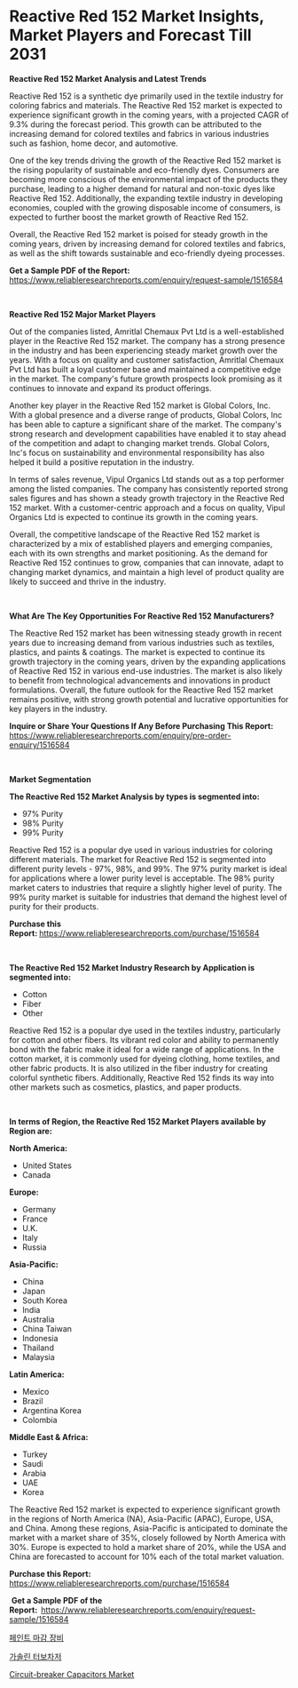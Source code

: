 <p><h1>Reactive Red 152 Market Insights, Market Players and Forecast Till 2031</h1></p><p><strong>Reactive Red 152 Market Analysis and Latest Trends</strong></p>
<p><p>Reactive Red 152 is a synthetic dye primarily used in the textile industry for coloring fabrics and materials. The Reactive Red 152 market is expected to experience significant growth in the coming years, with a projected CAGR of 9.3% during the forecast period. This growth can be attributed to the increasing demand for colored textiles and fabrics in various industries such as fashion, home decor, and automotive.</p><p>One of the key trends driving the growth of the Reactive Red 152 market is the rising popularity of sustainable and eco-friendly dyes. Consumers are becoming more conscious of the environmental impact of the products they purchase, leading to a higher demand for natural and non-toxic dyes like Reactive Red 152. Additionally, the expanding textile industry in developing economies, coupled with the growing disposable income of consumers, is expected to further boost the market growth of Reactive Red 152.</p><p>Overall, the Reactive Red 152 market is poised for steady growth in the coming years, driven by increasing demand for colored textiles and fabrics, as well as the shift towards sustainable and eco-friendly dyeing processes.</p></p>
<p><strong>Get a Sample PDF of the Report:&nbsp;</strong> <a href="https://www.reliableresearchreports.com/enquiry/request-sample/1516584">https://www.reliableresearchreports.com/enquiry/request-sample/1516584</a></p>
<p>&nbsp;</p>
<p><strong>Reactive Red 152 Major Market Players</strong></p>
<p><p>Out of the companies listed, Amritlal Chemaux Pvt Ltd is a well-established player in the Reactive Red 152 market. The company has a strong presence in the industry and has been experiencing steady market growth over the years. With a focus on quality and customer satisfaction, Amritlal Chemaux Pvt Ltd has built a loyal customer base and maintained a competitive edge in the market. The company's future growth prospects look promising as it continues to innovate and expand its product offerings.</p><p>Another key player in the Reactive Red 152 market is Global Colors, Inc. With a global presence and a diverse range of products, Global Colors, Inc has been able to capture a significant share of the market. The company's strong research and development capabilities have enabled it to stay ahead of the competition and adapt to changing market trends. Global Colors, Inc's focus on sustainability and environmental responsibility has also helped it build a positive reputation in the industry.</p><p>In terms of sales revenue, Vipul Organics Ltd stands out as a top performer among the listed companies. The company has consistently reported strong sales figures and has shown a steady growth trajectory in the Reactive Red 152 market. With a customer-centric approach and a focus on quality, Vipul Organics Ltd is expected to continue its growth in the coming years.</p><p>Overall, the competitive landscape of the Reactive Red 152 market is characterized by a mix of established players and emerging companies, each with its own strengths and market positioning. As the demand for Reactive Red 152 continues to grow, companies that can innovate, adapt to changing market dynamics, and maintain a high level of product quality are likely to succeed and thrive in the industry.</p></p>
<p>&nbsp;</p>
<p><strong>What Are The Key Opportunities For Reactive Red 152 Manufacturers?</strong></p>
<p><p>The Reactive Red 152 market has been witnessing steady growth in recent years due to increasing demand from various industries such as textiles, plastics, and paints & coatings. The market is expected to continue its growth trajectory in the coming years, driven by the expanding applications of Reactive Red 152 in various end-use industries. The market is also likely to benefit from technological advancements and innovations in product formulations. Overall, the future outlook for the Reactive Red 152 market remains positive, with strong growth potential and lucrative opportunities for key players in the industry.</p></p>
<p><strong>Inquire or Share Your Questions If Any Before Purchasing This Report:</strong> <a href="https://www.reliableresearchreports.com/enquiry/pre-order-enquiry/1516584">https://www.reliableresearchreports.com/enquiry/pre-order-enquiry/1516584</a></p>
<p>&nbsp;</p>
<p><strong>Market Segmentation</strong></p>
<p><strong>The Reactive Red 152 Market Analysis by types is segmented into:</strong></p>
<p><ul><li>97% Purity</li><li>98% Purity</li><li>99% Purity</li></ul></p>
<p><p>Reactive Red 152 is a popular dye used in various industries for coloring different materials. The market for Reactive Red 152 is segmented into different purity levels - 97%, 98%, and 99%. The 97% purity market is ideal for applications where a lower purity level is acceptable. The 98% purity market caters to industries that require a slightly higher level of purity. The 99% purity market is suitable for industries that demand the highest level of purity for their products.</p></p>
<p><strong>Purchase this Report:&nbsp;</strong><a href="https://www.reliableresearchreports.com/purchase/1516584">https://www.reliableresearchreports.com/purchase/1516584</a></p>
<p>&nbsp;</p>
<p><strong>The Reactive Red 152 Market Industry Research by Application is segmented into:</strong></p>
<p><ul><li>Cotton</li><li>Fiber</li><li>Other</li></ul></p>
<p><p>Reactive Red 152 is a popular dye used in the textiles industry, particularly for cotton and other fibers. Its vibrant red color and ability to permanently bond with the fabric make it ideal for a wide range of applications. In the cotton market, it is commonly used for dyeing clothing, home textiles, and other fabric products. It is also utilized in the fiber industry for creating colorful synthetic fibers. Additionally, Reactive Red 152 finds its way into other markets such as cosmetics, plastics, and paper products.</p></p>
<p>&nbsp;</p>
<p><strong>In terms of Region, the Reactive Red 152 Market Players available by Region are:</strong></p>
<p>
    <p> <strong> North America: </strong>
        <ul>
            <li>United States</li>
            <li>Canada</li>
        </ul>
        </p> 
    <p> <strong> Europe: </strong>
        <ul>
            <li>Germany</li>
            <li>France</li>
            <li>U.K.</li>
            <li>Italy</li>
            <li>Russia</li>
        </ul>
        </p> 
    <p> <strong> Asia-Pacific: </strong>
        <ul>
            <li>China</li>
            <li>Japan</li>
            <li>South Korea</li>
            <li>India</li>
            <li>Australia</li>
            <li>China Taiwan</li>
            <li>Indonesia</li>
            <li>Thailand</li>
            <li>Malaysia</li>
        </ul>
        </p> 
    <p> <strong> Latin America: </strong>
        <ul>
            <li>Mexico</li>
            <li>Brazil</li>
            <li>Argentina Korea</li>
            <li>Colombia</li>
        </ul>
        </p> 
    <p> <strong> Middle East & Africa: </strong>
        <ul>
            <li>Turkey</li>
            <li>Saudi</li>
            <li>Arabia</li>
            <li>UAE</li>
            <li>Korea</li>
        </ul>
    </p>
    </p>
<p><p>The Reactive Red 152 market is expected to experience significant growth in the regions of North America (NA), Asia-Pacific (APAC), Europe, USA, and China. Among these regions, Asia-Pacific is anticipated to dominate the market with a market share of 35%, closely followed by North America with 30%. Europe is expected to hold a market share of 20%, while the USA and China are forecasted to account for 10% each of the total market valuation.</p></p>
<p><strong>Purchase this Report: </strong><a href="https://www.reliableresearchreports.com/purchase/1516584">https://www.reliableresearchreports.com/purchase/1516584</a></p>
<p>&nbsp;<strong>Get a Sample PDF of the Report:&nbsp;&nbsp;</strong><a href="https://www.reliableresearchreports.com/enquiry/request-sample/1516584">https://www.reliableresearchreports.com/enquiry/request-sample/1516584</a></p>
<p><strong></strong></p>
<p><p><a href="https://medium.com/@biheemgalvinlouises6hokrh3h/%ED%8E%98%EC%9D%B8%ED%8A%B8-%EB%A7%88%EA%B0%90-%EC%9E%A5%EB%B9%84-%EC%8B%9C%EC%9E%A5-%EC%A2%85%EB%A5%98-%EC%9D%91%EC%9A%A9-%EB%B0%8F-%EC%A7%80%EB%A6%AC%EC%97%90-%EB%8C%80%ED%95%9C-%ED%8F%AC%EA%B4%84%EC%A0%81-%ED%8F%89%EA%B0%80-df96808b3c9f">페인트 마감 장비</a></p><p><a href="https://medium.com/@jeromertyau89966/2024-2031-%EA%B8%B0%EA%B0%84%EC%9D%84-%EC%9C%84%ED%95%9C-%EA%B0%80%EC%86%94%EB%A6%B0-%ED%84%B0%EB%B3%B4%EC%B0%A8%EC%A0%80-%EC%8B%9C%EC%9E%A5-%EB%8F%99%ED%96%A5%EA%B3%BC-%EC%8B%9C%EC%9E%A5-%EB%B6%84%EC%84%9D-%EC%98%88%EC%B8%A1-e26b2c59196f">가솔린 터보차저</a></p><p><a href="https://view.publitas.com/reportprime-1/circuit-breaker-capacitors-market-share-market-new-trends-analysis-report-by-type-by-application-by-end-use-by-region-and-segment-forecasts-2024-2031/">Circuit-breaker Capacitors Market</a></p></p>